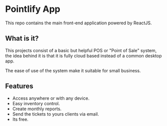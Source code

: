 # Pointlify App

This repo contains the main front-end application powered by ReactJS.

## What is it?

This projects consist of a basic but helpful POS or "Point of Sale" system, the idea behind it is that it is fully cloud based instead of a common desktop app.

The ease of use of the system make it suitable for small business.

## Features

- Access anywhere or with any device.
- Easy inventory control.
- Create monthly reports.
- Send the tickets to yours clients via email.
- Its free.
